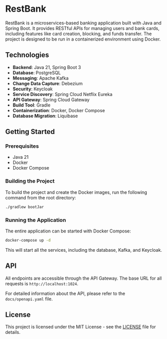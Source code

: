 # RestBank

RestBank is a microservices-based banking application built with Java and Spring Boot. It provides RESTful APIs for
managing users and bank cards, including features like card creation, blocking, and funds transfer. The project is
designed to be run in a containerized environment using Docker.

## Technologies

* **Backend**: Java 21, Spring Boot 3
* **Database**: PostgreSQL
* **Messaging**: Apache Kafka
* **Change Data Capture**: Debezium
* **Security**: Keycloak
* **Service Discovery**: Spring Cloud Netflix Eureka
* **API Gateway**: Spring Cloud Gateway
* **Build Tool**: Gradle
* **Containerization**: Docker, Docker Compose
* **Database Migration**: Liquibase

## Getting Started

### Prerequisites

* Java 21
* Docker
* Docker Compose

### Building the Project

To build the project and create the Docker images, run the following command from the root directory:

```bash
./gradlew bootJar
```

### Running the Application

The entire application can be started with Docker Compose:

```bash
docker-compose up -d
```

This will start all the services, including the database, Kafka, and Keycloak.

## API

All endpoints are accessible through the API Gateway. The base URL for all requests is `http://localhost:1024`.

For detailed information about the API, please refer to the `docs/openapi.yaml` file.

## License

This project is licensed under the MIT License - see the [LICENSE](LICENSE) file for details.
